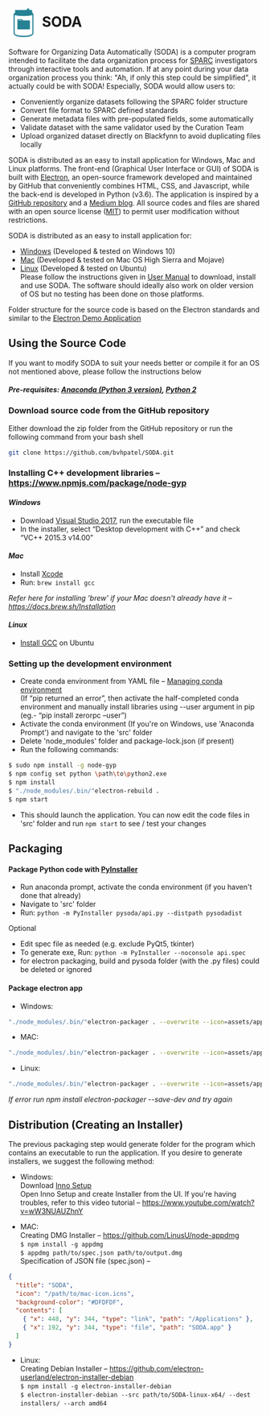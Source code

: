 # <img src="/src/assets/app-icon/png/soda_icon.png" width="60px" align="center" alt="SODA icon"> SODA

Software for Organizing Data Automatically (SODA) is a computer program intended to facilitate the data organization process for [SPARC](https://commonfund.nih.gov/sparc) investigators through interactive tools and automation. If at any point during your data organization process you think: "Ah, if only this step could be simplified", it actually could be with SODA! Especially, SODA would allow users to:

*   Conveniently organize datasets following the SPARC folder structure
*   Convert file format to SPARC defined standards
*   Generate metadata files with pre-populated fields, some automatically
*   Validate dataset with the same validator used by the Curation Team
*   Upload organized dataset directly on Blackfynn to avoid duplicating files locally

SODA is distributed as an easy to install application for Windows, Mac and Linux platforms. The front-end (Graphical User Interface or GUI) of SODA is built with [Electron](https://electronjs.org/), an open-source framework developed and maintained by GitHub that conveniently combines HTML, CSS, and Javascript, while the back-end is developed in Python (v3.6). The application is inspired by a [GitHub repository](https://github.com/fyears/electron-python-example) and a [Medium blog](https://medium.com/@abulka/electron-python-4e8c807bfa5e). All source codes and files are shared with an open source license ([MIT](LICENSE)) to permit user modification without restrictions.

SODA is distributed as an easy to install application for:
*   [Windows](https://3dtholdings-my.sharepoint.com/:u:/g/personal/bpatel_calmi2_org/ESz_2R4PCPJOiOJGSHPGsPABsRzz423tcCbCxCWiVKFW9Q?e=BUDuDg) (Developed & tested on Windows 10)
*   [Mac](https://3dtholdings-my.sharepoint.com/:u:/g/personal/bpatel_calmi2_org/EWMhxDuXFCZGksl5rgv9hMsBZvRZC4YEGDfqxF7wqyehiQ?e=m7jxv1) (Developed & tested on Mac OS High Sierra and Mojave)
*   [Linux](https://3dtholdings-my.sharepoint.com/:u:/g/personal/bpatel_calmi2_org/EVMndexbB_9BroB6dk-f1TcBn_aQzPRKWHi8SDmzYBiwcQ?e=WE5UiS) (Developed & tested on Ubuntu)<br>
Please follow the instructions given in [User Manual](docs/SODA_User_manual.pdf) to download, install and use SODA. The software should ideally also work on older version of OS but no testing has been done on those platforms.

Folder structure for the source code is based on the Electron standards and similar to the [Electron Demo Application](https://github.com/electron/electron-api-demos)

## Using the Source Code
If you want to modify SODA to suit your needs better or compile it for an OS not mentioned above, please follow the instructions below
#### *Pre-requisites: [Anaconda (Python 3 version)](https://www.anaconda.com/distribution/), [Python 2](https://www.python.org/downloads/)*

### Download source code from the GitHub repository
Either download the zip folder from the GitHub repository or run the following command from your bash shell
```bash
git clone https://github.com/bvhpatel/SODA.git
```

### Installing C++ development libraries – https://www.npmjs.com/package/node-gyp

#### *Windows*
*   Download [Visual Studio 2017](https://visualstudio.microsoft.com/pl/thank-you-downloading-visual-studio/?sku=Community), run the executable file
*   In the installer, select “Desktop development with C++” and check “VC++ 2015.3 v14.00”

#### *Mac*
*   Install [Xcode](https://developer.apple.com/xcode/download/)
*   Run: `brew install gcc`

*Refer here for installing 'brew' if your Mac doesn't already have it – https://docs.brew.sh/Installation*

#### *Linux*
*   [Install GCC](https://linuxize.com/post/how-to-install-gcc-compiler-on-ubuntu-18-04/) on Ubuntu

### Setting up the development environment
*   Create conda environment from YAML file – [Managing conda environment](https://docs.conda.io/projects/conda/en/latest/user-guide/tasks/manage-environments.html)<br>
(If “pip returned an error”, then activate the half-completed conda environment and manually install libraries using --user argument in pip (eg.- “pip install zerorpc –user”)
*   Activate the conda environment (If you're on Windows, use 'Anaconda Prompt') and navigate to the 'src' folder
*   Delete 'node_modules' folder and package-lock.json (if present)
*   Run the following commands:
```bash
$ sudo npm install -g node-gyp
$ npm config set python \path\to\python2.exe
$ npm install
$ "./node_modules/.bin/"electron-rebuild .
$ npm start
```
*   This should launch the application. You can now edit the code files in 'src' folder and run `npm start` to see / test your changes

## Packaging
#### Package Python code with [PyInstaller](https://www.pyinstaller.org/)
*   Run anaconda prompt, activate the conda environment (if you haven't done that already)
*   Navigate to 'src' folder
*   Run: `python -m PyInstaller pysoda/api.py --distpath pysodadist`

Optional
*   Edit spec file as needed (e.g. exclude PyQt5, tkinter)
*   To generate exe, Run: `python -m PyInstaller --noconsole api.spec`
*   for electron packaging, build and pysoda folder (with the .py files) could be deleted or ignored

#### Package electron app

*   Windows:<br>
```bash
"./node_modules/.bin/"electron-packager . --overwrite --icon=assets/app-icon/win/soda_icon.ico
```

*   MAC:<br>
```bash
"./node_modules/.bin/"electron-packager . --overwrite --icon=assets/app-icon/mac/soda_icon.icns
```

*   Linux:<br>
```bash
"./node_modules/.bin/"electron-packager . --overwrite --icon=assets/app-icon/png/soda_icon.png
```

*If error run
npm install electron-packager --save-dev
and try again*

## Distribution (Creating an Installer)
The previous packaging step would generate folder for the program which contains an executable to run the application. If you desire to generate installers, we suggest the following method:
*   Windows:<br>
Download [Inno Setup](http://www.jrsoftware.org/isdl.php)<br>
Open Inno Setup and create Installer from the UI. If you're having troubles, refer to this video tutorial – https://www.youtube.com/watch?v=wW3NUAUZhnY

*   MAC:<br>
Creating DMG Installer – https://github.com/LinusU/node-appdmg<br>
`$ npm install -g appdmg`<br>
`$ appdmg path/to/spec.json path/to/output.dmg`<br>
Specification of JSON file (spec.json) –
```json
{
  "title": "SODA",
  "icon": "/path/to/mac-icon.icns",
  "background-color": "#DFDFDF",
  "contents": [
    { "x": 448, "y": 344, "type": "link", "path": "/Applications" },
    { "x": 192, "y": 344, "type": "file", "path": "SODA.app" }
  ]
}
```

*   Linux:<br>
Creating Debian Installer – https://github.com/electron-userland/electron-installer-debian<br>
`$ npm install -g electron-installer-debian`<br>
`$ electron-installer-debian --src path/to/SODA-linux-x64/ --dest installers/ --arch amd64`<br>
